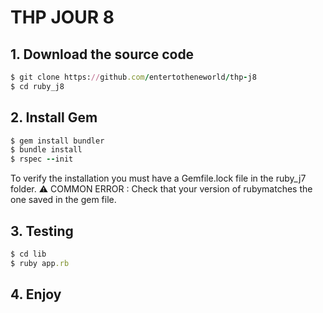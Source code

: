 # THP JOUR 8


## 1. Download the source code
```ruby
$ git clone https://github.com/entertotheneworld/thp-j8
$ cd ruby_j8
```

## 2. Install Gem
```ruby
$ gem install bundler
$ bundle install
$ rspec --init
```
To verify the installation you must have a Gemfile.lock file in the ruby_j7 folder.
⚠️ COMMON ERROR : Check that your version of ruby ​​matches the one saved in the gem file.

## 3. Testing
```ruby
$ cd lib
$ ruby app.rb
```

## 4. Enjoy